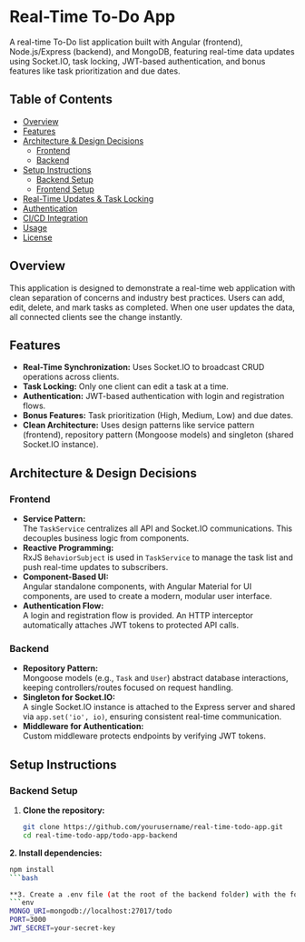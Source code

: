 # Real-Time To-Do App

A real-time To-Do list application built with Angular (frontend), Node.js/Express (backend), and MongoDB, featuring real-time data updates using Socket.IO, task locking, JWT-based authentication, and bonus features like task prioritization and due dates.

## Table of Contents

- [Overview](#overview)
- [Features](#features)
- [Architecture & Design Decisions](#architecture--design-decisions)
  - [Frontend](#frontend)
  - [Backend](#backend)
- [Setup Instructions](#setup-instructions)
  - [Backend Setup](#backend-setup)
  - [Frontend Setup](#frontend-setup)
- [Real-Time Updates & Task Locking](#real-time-updates--task-locking)
- [Authentication](#authentication)
- [CI/CD Integration](#cicd-integration)
- [Usage](#usage)
- [License](#license)

## Overview

This application is designed to demonstrate a real-time web application with clean separation of concerns and industry best practices. Users can add, edit, delete, and mark tasks as completed. When one user updates the data, all connected clients see the change instantly.

## Features

- **Real-Time Synchronization:** Uses Socket.IO to broadcast CRUD operations across clients.
- **Task Locking:** Only one client can edit a task at a time.
- **Authentication:** JWT-based authentication with login and registration flows.
- **Bonus Features:** Task prioritization (High, Medium, Low) and due dates.
- **Clean Architecture:** Uses design patterns like service pattern (frontend), repository pattern (Mongoose models) and singleton (shared Socket.IO instance).

## Architecture & Design Decisions

### Frontend

- **Service Pattern:**  
  The `TaskService` centralizes all API and Socket.IO communications. This decouples business logic from components.
- **Reactive Programming:**  
  RxJS `BehaviorSubject` is used in `TaskService` to manage the task list and push real-time updates to subscribers.
- **Component-Based UI:**  
  Angular standalone components, with Angular Material for UI components, are used to create a modern, modular user interface.
- **Authentication Flow:**  
  A login and registration flow is provided. An HTTP interceptor automatically attaches JWT tokens to protected API calls.

### Backend

- **Repository Pattern:**  
  Mongoose models (e.g., `Task` and `User`) abstract database interactions, keeping controllers/routes focused on request handling.
- **Singleton for Socket.IO:**  
  A single Socket.IO instance is attached to the Express server and shared via `app.set('io', io)`, ensuring consistent real-time communication.
- **Middleware for Authentication:**  
  Custom middleware protects endpoints by verifying JWT tokens.

## Setup Instructions

### Backend Setup

1. **Clone the repository:**

   ```bash
   git clone https://github.com/yourusername/real-time-todo-app.git
   cd real-time-todo-app/todo-app-backend

**2. Install dependencies:**
   ```bash
   npm install
   ```bash

**3. Create a .env file (at the root of the backend folder) with the following variables:**
```env
MONGO_URI=mongodb://localhost:27017/todo
PORT=3000
JWT_SECRET=your-secret-key
